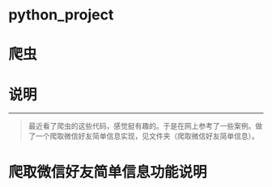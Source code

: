 # python_project
爬虫
==========
# 说明<br>
----------------
>最近看了爬虫的这些代码，感觉挺有趣的。于是在网上参考了一些案例。做了一个爬取微信好友简单信息实现，见文件夹（爬取微信好友简单信息）。<br>
# 爬取微信好友简单信息功能说明<br>

